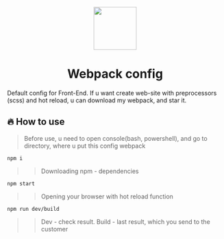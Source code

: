 <p align="center"><img src="https://user-images.githubusercontent.com/83516044/180604128-20292ac0-3558-4b96-81c1-61c59341fa23.png" height="100"/></p>
<h1 align="center">Webpack config</h1>
Default config for Front-End. If u want create web-site with preprocessors (scss) and hot reload, u can download my webpack, and star it.



## 🔥 How to use
>Before use, u need to open console(bash, powershell), and go to directory, where u put this config webpack
```
npm i
  ```   
>>Downloading npm - dependencies
```
npm start
  ```
>>Opening your browser with hot reload function
```
npm run dev/build
  ```
>>Dev - check result. Build - last result, which you send to the customer
